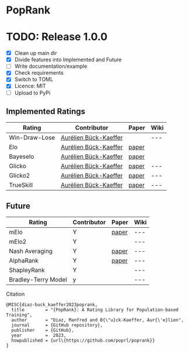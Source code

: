 # PopRank

# TODO: Release 1.0.0
- [X] Clean up main dir
- [X] Divide features into Implemented and Future
- [ ] Write documentation/example
- [X] Check requirements
- [X] Switch to TOML
- [X] Licence: MIT
- [ ] Upload to PyPi

## Implemented Ratings
| __Rating__ | __Contributor__ | Paper | Wiki
|---|---|---|---|
| Win-Draw-Lose | [Aurélien Bück-Kaeffer](https://github.com/Scezaquer) | |---|
| Elo | [Aurélien Bück-Kaeffer](https://github.com/Scezaquer) | [paper](https://uscf1-nyc1.aodhosting.com/CL-AND-CR-ALL/CL-ALL/1961/1961_06.pdf#page=8)|
| Bayeselo | [Aurélien Bück-Kaeffer](https://github.com/Scezaquer)| [paper](http://personal.psu.edu/drh20/papers/bt.pdf)|
| Glicko | [Aurélien Bück-Kaeffer](https://github.com/Scezaquer) | [paper](http://www.glicko.net/glicko/glicko.pdf)|---|
| Glicko2 | [Aurélien Bück-Kaeffer](https://github.com/Scezaquer) | [paper](http://www.glicko.net/glicko/glicko2.pdf)|---|
| TrueSkill | [Aurélien Bück-Kaeffer](https://github.com/Scezaquer) | [paper](https://www.microsoft.com/en-us/research/publication/trueskilltm-a-bayesian-skill-rating-system/)|---|

## Future 

| __Rating__ | __Contributor__ | Paper | Wiki
|---|---|---|---|
| mElo |  Y | [paper](https://proceedings.neurips.cc/paper/2018/hash/cdf1035c34ec380218a8cc9a43d438f9-Abstract.html)|---|
| mElo2 |  Y | |---|
| Nash Averaging |  Y | [paper](https://proceedings.neurips.cc/paper/2018/hash/cdf1035c34ec380218a8cc9a43d438f9-Abstract.html)|---|
| AlphaRank |  Y | [paper](https://www.nature.com/articles/s41598-019-45619-9)|---|
| ShapleyRank |  Y | |---|
| Bradley-Terry Model | y | |---|

Citation
```
@MISC{diaz-buck_kaeffer2023poprank,
  title        = "{PopRank}: A Rating Library for Population-based Training",
  author       = "Diaz, Manfred and B{\"u}ck-Kaeffer, Aur{\'e}lien",
  journal      = {GitHub repository},
  publisher    = {GitHub},
  year         =  2023,
  howpublished = {url\{https://github.com/poprl/poprank}}
}
```
